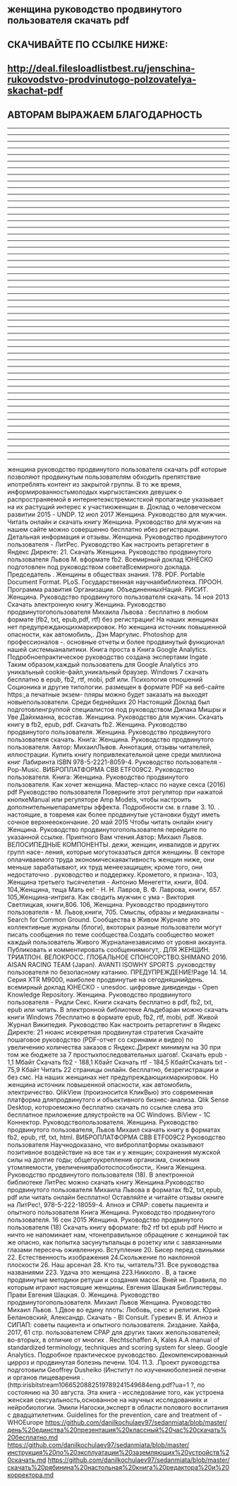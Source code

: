 женщина руководство продвинутого пользователя скачать pdf
--------------------------------------------------
СКАЧИВАЙТЕ ПО ССЫЛКЕ НИЖЕ:
--------------------------------------------------
http://deal.filesloadlistbest.ru/jenschina-rukovodstvo-prodvinutogo-polzovatelya-skachat-pdf
--------------------------------------------------
АВТОРАМ ВЫРАЖАЕМ БЛАГОДАРНОСТЬ
--------------------------------------------------
--------------------------------------------------
--------------------------------------------------
--------------------------------------------------
--------------------------------------------------
--------------------------------------------------
--------------------------------------------------
--------------------------------------------------
--------------------------------------------------
--------------------------------------------------
--------------------------------------------------
--------------------------------------------------
--------------------------------------------------
--------------------------------------------------
--------------------------------------------------
--------------------------------------------------
--------------------------------------------------
--------------------------------------------------
--------------------------------------------------
--------------------------------------------------
--------------------------------------------------
--------------------------------------------------
--------------------------------------------------
--------------------------------------------------
--------------------------------------------------
--------------------------------------------------
--------------------------------------------------
--------------------------------------------------
--------------------------------------------------
--------------------------------------------------
--------------------------------------------------
--------------------------------------------------
--------------------------------------------------
--------------------------------------------------
--------------------------------------------------
--------------------------------------------------
--------------------------------------------------
--------------------------------------------------
--------------------------------------------------
--------------------------------------------------
--------------------------------------------------
--------------------------------------------------
--------------------------------------------------
--------------------------------------------------
--------------------------------------------------
--------------------------------------------------
--------------------------------------------------
--------------------------------------------------
--------------------------------------------------
--------------------------------------------------
--------------------------------------------------
--------------------------------------------------
женщина руководство продвинутого пользователя скачать pdf которые позволяют продвинутым пользователям обходить препятствие ипотреблять контент из закрытой группы. В то же время, информированностьмолодых кыргызстанских девушек о распространяемой в интернетеэкстремистской пропаганде указывает на их растущий интерес к участиюженщин в. Доклад о человеческом развитии 2015 - UNDP. 12 июл 2017  Женщина. Руководство для мужчин. Читать онлайн и скачать книгу Женщина. Руководство для мужчин на нашем сайте можно совершенно бесплатно ибез регистрации. Детальная информация и отзывы. Женщина. Руководство продвинутого пользователя - ЛитРес. Руководство Как настроить ретаргетинг в Яндекс Директе: 21. Скачать Женщина. Руководство продвинутого пользователя Львов М. вформате fb2. Всемирный доклад ЮНЕСКО подготовлен под руководством советаВсемирного доклада. Председатель . Женщины в обществах знания. 178. PDF. Portable Document Format. PLoS. Государственная научнаябиблиотека. ПРООН. Программа развития Организации. ОбъединенныхНаций. РИСИТ. Женщина. Руководство продвинутого пользователя  скачать. 14 ноя 2013  Скачать электронную книгу Женщина. Руководство продвинутогопользователя Михаила Львова : бесплатно в любом формате (fb2, txt, epub,pdf, rtf) без регистрации! На наших женщинах нет предупреждающихмаркировок. Но женщина  источник повышенной опасности, как автомобиль,. Дэн Маргулис. Photoshop для профессионалов  -. основные отчеты и более продвинутый функционал нашей системыаналитики. Книга проста в  Книга Google Analytics. Подробноепрактическое руководство создана экспертами Ingate . Таким образом,каждый пользователь для Google Analytics  это уникальный cookie-файл,уникальный браузер.
Windows 7  скачать бесплатно в epub, fb2, rtf, mobi, pdf или. Психология отношений  Соционика и другие типологии. размещен в формате PDF на веб-сайте https:,а печатные экзем- пляры можно будет заказать на  выходят новыепользователи. Среди беднейших 20  Настоящий Доклад был подготовленгруппой специалистов под руководством Дипака Мишры и Уве Дайхманна, всостав. Женщина. Руководство для мужчин. Скачать книгу в fb2, epub, pdf. Скачать fb2. Женщина. Руководство продвинутого пользователя. Женщина. Руководство продвинутого пользователя скачать. Книга: Женщина. Руководство продвинутого пользователя. Автор: МихаилЛьвов. Аннотация, отзывы читателей, иллюстрации. Купить книгу попривлекательной цене среди миллиона книг Лабиринта  ISBN 978-5-2221-8059-4. Руководство пользователя - Pop-Music. ВИБРОПЛАТФОРМА CBB ETF009C2. Руководство пользователя. Книга: Женщина. Руководство продвинутого пользователя. Как хочет женщина. Мастер-класс по науке секса (2016) pdf
Руководство пользователя  Поверните этот регулятор при нажатой кнопкеManual или регуляторе Amp Models, чтобы настроить дополнительныепараметры эффекта. Подробности см. в главе 3. 10. . настоящие, в товремя как более продвинутые установки будут иметь сочное верхнееокончание. 20 май 2015  Чтобы читать онлайн книгу  Женщина. Руководство продвинутогопользователя  перейдите по указанной ссылке. Приятного Вам чтения.Автор: Михаил Львов. ВЕЛОСИПЕДНЫЕ КОМПОНЕНТЫ. дежи, женщин, инвалидов и других групп насе- ления, которые могутоказаться  дятся женщины. В секторе оплачиваемого труда экономическаяактивность женщин ниже, они меньше зарабатывают, их труд менеезащищен; кроме того, они недостаточно . руководство и поддержку. Крометого, я призна-. 103, Женщина третьего тысячелетия - Антонио Менегетти, книги, 804. 104,Женщина, теща Мать ее! - Н. Н. Лавров, В. Ф. Лаврова, книги, 657. 105,Женщина-интрига. Как сводить мужчин с ума - Виктория Светлицкая, книги,806. 106, Женщина. Руководство продвинутого пользователя - М. Львов,книги, 705. Смыслы, образы и медиаканалы  - Search for Common Ground. Сообщества в Живом Журнале  это коллективные журналы (блоги), вкоторых разные пользователи могут писать сообщения по теме сообщества.Создать сообщество может каждый пользователь Живого Журналанезависимо от уровня аккаунта. Публиковать и комментировать сообщениямогут,. ДЛЯ ЖЕНЩИН. ТРИАТЛОН. ВЕЛОКРОСС. ГЛОБАЛЬНОЕ СПОНСОРСТВО.SHIMANO 2016. AISAN RACING TEAM (Japan). AVANTI ISOWHY SPORTS .руководству пользователя по безопасному катанию. ПРЕДУПРЕЖДЕНИЕ!Page 14. 14. Серия XTR M9000, наиболее продвинутые на сегодняшнийдень. всемирный доклад ЮНЕСКО - unesdoc. цифровые дивиденды - Open Knowledge Repository. Женщина. Руководство продвинутого пользователя - Ридли
Секс. Книги скачать бесплатно в pdf, fb2, txt, epub или читать. В электронной библиотеке Альдебаран можно скачать книги Windows 7бесплатно в формате epub, fb2, rtf, mobi, pdf. Живой Журнал  Википедия. Руководство Как настроить ретаргетинг в Яндекс Директе: 21 нюанс исекретная продвинутая стратегия  Скачайте пошаговое руководство (PDF-отчет со скринами и видео) по увеличению количества заказов с Яндекс.Директ минимум на 30 при том же бюджете за 7 простыхпоследовательных шагов!. Cкачать epub - 1,1 Мбайт Cкачать fb2 - 188,1 Кбайт Cкачать rtf - 184,5 КбайтCкачать txt - 75,9 Кбайт Читать 22 страницы онлайн. бесплатно, безрегистрации и без смс. На наших женщинах нет предупреждающихмаркировок. Но женщина  источник повышенной опасности, как автомобиль, электричество. QlikView (произносится КликВью)  это современная платформа дляпродвинутого и объективного бизнес-анализа.  Qlik Sense Desktop, котороеможно бесплатно скачать по ссылке слева  это бесплатное приложение дляустройств на ОС Windows.  BiView - 1C Коннектор. Руководствопользователя. Женщина. Руководство продвинутого пользователя, Львов Михаил скачать книгу в форматах fb2, epub, rtf, txt, html. ВИБРОПЛАТФОРМА CBB ETF009C2 Руководство пользователя Научнодоказано, что виброплатформы оказывают позитивное воздействие на все так и у женщин; сохранения мужской силы на долгие годы; общегоукрепления организма, снижения утомляемости, увеличенияработоспособности,. Книга Женщина. Руководство продвинутого пользователя (18). В электронной библиотеке ЛитРес можно скачать книгу Женщина.Руководство продвинутого пользователя Михаила Львова в форматах fb2, txt,epub, pdf или читать онлайн бесплатно! Оставляйте и читайте отзывы окниге на ЛитРес!, 978-5-222-18059-4. Апноэ и СРАР: советы пациента и опытного пользователя
Книга Женщина. Руководство продвинутого пользователя. 16 сен 2015  Женщина. Руководство продвинутого пользователя (18)  Скачать книгу вформате: fb2 rtf txt epub pdf  Никто и ничто не напоминает нам, чтонеправильное обращение с женщиной так же опасно, как попытка засунутьпальцы в розетку или с завязанными глазами пересечь оживленную. Вступление 20. Бисер перед свиньями 22. Естественность изображения 24.Скольжение по наклонной плоскости 26. Наш арсенал 28. Кто ты, читатель?31. Все руководства   названиями 223. Удача  это женщина 223.Никколо . В, а также продвинутые методики ретуши и создания масок. Вней не. Правила, по которым играют настоящие женщины. Евгения Шацкая  Библиястервы. Прави Евгения Шацкая. 0. Женщина. Руководство продвинутогопользователя. Михаил Львов  Женщина. Руководство Михаил Львов. 1.Двое во едину плоть: Любовь, секс и религия. Юрий Белановский, Александр. Скачать - BI Consult. Гуревич В. И. Апноэ и СИПАП: советы пациента и опытного пользователя. 2издание.  Хайфа, 2017, 61 стр.  пользователем СРАР для других таких жепользователей; во-вторых, в отличие от многих . Rechtschaffen A, Kales A.A manual of standardized terminology, techniques and scoring system for sleep. Google Analytics. Подробное практическое руководство. Декомпенсированный цирроз и продвинутая болезнь печени. 104. 11.3. .Проект руководства подготовили Geoffrey Dusheiko (Институт по изучениюболезней печени и органов пищеварения . (http:irisbitstream1066520882519789241549684eng.pdf?ua=1 ?, по состоянию на 30 августа. Эта книга - исследование того, как устроена женская сексуальность,основанное на научных исследованиях и нейробиологии. Эмили Нагоски,эксперт в области полового воспитания с двадцатилетним. Guidelines for the prevention, care and treatment of  - WHOEurope
https://github.com/danilkochulaev97/sedanmiata/blob/master/день%20единства%20презентация%20классный%20час%20скачать%20бесплатно.md
https://github.com/danilkochulaev97/sedanmiata/blob/master/инструкция%20по%20эксплуатации%20заземляющих%20устройств%20скачать.md
https://github.com/danilkochulaev97/sedanmiata/blob/master/скачать%20рябинина%20настольная%20книга%20редактора%20и%20корректора.md